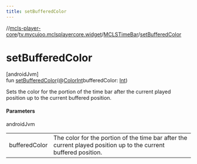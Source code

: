 ```yaml
---
title: setBufferedColor
---
```

//[mcls-player-core](../../../index.html)/[tv.mycujoo.mclsplayercore.widget](../index.html)/[MCLSTimeBar](index.html)/[setBufferedColor](set-buffered-color.html)



# setBufferedColor



[androidJvm]\
fun [setBufferedColor](set-buffered-color.html)(@[ColorInt](https://developer.android.com/reference/kotlin/androidx/annotation/ColorInt.html)bufferedColor: [Int](https://kotlinlang.org/api/latest/jvm/stdlib/kotlin/-int/index.html))



Sets the color for the portion of the time bar after the current played position up to the current buffered position.



#### Parameters


androidJvm

| | |
|---|---|
| bufferedColor | The color for the portion of the time bar after the current played position up to the current buffered position. |




